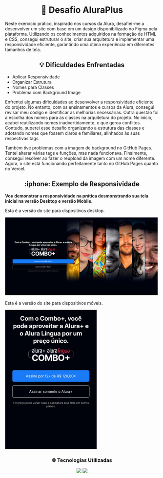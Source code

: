 <h1 align= "center">💪 Desafio AluraPlus</h1>

<p>Neste exercício prático, inspirado nos cursos da Alura, desafiei-me a desenvolver um site com base em um design disponibilizado no Figma pela plataforma. Utilizando os conhecimentos adquiridos na formação de HTML e CSS, consegui estruturar o site, criar sua arquitetura e implementar uma responsividade eficiente, garantindo uma ótima experiência em diferentes tamanhos de tela.</p>

<h2 align= "center">💡 Dificuldades Enfrentadas</h2>

<ul>
  <li>
    Aplicar Responsividade
  </li>
  <li>
    Organizar Estrutura
  </li>
  <li>
    Nomes para Classes
  </li>
  <li>
    Problema com Background Image
  </li>
</ul>

<p>Enfrentei algumas dificuldades ao desenvolver a responsividade eficiente do projeto. No entanto, com os ensinamentos e cursos da Alura, consegui revisar meu código e identificar as melhorias necessárias. Outra questão foi a escolha dos nomes para as classes na arquitetura do projeto. No início, acabei reutilizando nomes inadvertidamente, o que gerou conflitos. Contudo, superei esse desafio organizando a estrutura das classes e adotando nomes que fossem claros e familiares, alinhados às suas respectivas tags.</p>

<p>Também tive problemas com a imagem de background no GitHub Pages. Tentei alterar várias tags e funções, mas nada funcionava. Finalmente, consegui resolver ao fazer o reupload da imagem com um nome diferente. Agora, o site está funcionando perfeitamente tanto no GitHub Pages quanto no Vercel.</p>

<h2 align= "center">:iphone: Exemplo de Responsividade</h2>

<p> <strong>Vou demonstrar a responsividade na prática desmonstrando sua tela inicial na versão Desktop e versão Mobile.</strong></p>

<p>Esta é a versão do site para dispositivos desktop.</p>
<img src="https://github.com/Robizuu/AluraPlus-Projeto/blob/c97869df22993c61cdbc960b54f0a0ed70f21093/assets/site-alura-desktop.png" alt="Versão do site em Desktop" width="500"/>
<p>Esta é a versão do site para dispositivos móveis.</p>
<img src="https://github.com/Robizuu/AluraPlus-Projeto/blob/c97869df22993c61cdbc960b54f0a0ed70f21093/assets/site-alura-smartphone.jpeg" alt="Versão do site em Mobile" width="300"/>


<h3 align="center">🌐 Tecnologias Utilizadas</h3>

<div align="center">
  <img src="https://img.shields.io/badge/HTML-239120?style=for-the-badge&logo=html5&logoColor=white">
  <img src="https://img.shields.io/badge/CSS-239120?&style=for-the-badge&logo=css3&logoColor=white">
</div>

